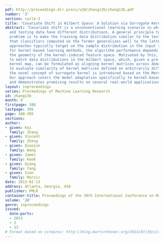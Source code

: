 ```yaml
---
pdf: http://proceedings.mlr.press/v28/zhang13b/zhang13b.pdf
number: '3'
section: cycle-3
title: 'Covariate Shift in Hilbert Space: A Solution via Sorrogate Kernels'
abstract: "Covariate shift is a unconventional learning scenario in which training
  and testing data have different distributions. A general principle to solve the
  problem is to make the training data distribution similar to the test one, such
  that classifiers computed on the former generalizes well to the latter. Current
  approaches typically target on the sample distribution in the input space, however,
  for kernel-based learning methods, the algorithm performance depends directly on
  the geometry of the kernel-induced feature space. Motivated by this, we propose
  to match data distributions in the Hilbert space, which, given a pre-defined empirical
  kernel map, can be formulated as aligning kernel matrices across domains. In particular,
  to evaluate similarity of kernel matrices defined on arbitrarily different samples,
  the novel concept of surrogate kernel is introduced based on the Mercer\x1As theorem.
  Our approach caters the model adaptation specifically to kernel-based learning mechanism,
  and demonstrates promising results on several real-world applications."
layout: inproceedings
series: Proceedings of Machine Learning Research
id: zhang13b
month: 0
firstpage: 388
lastpage: 395
page: 388-395
sections: 
author:
- given: Kai
  family: Zhang
- given: Vincent
  family: Zheng
- given: Qiaojun
  family: Wang
- given: James
  family: Kwok
- given: Qiang
  family: Yang
- given: Ivan
  family: Marsic
date: 2013-02-13
address: Atlanta, Georgia, USA
publisher: PMLR
container-title: Proceedings of the 30th International Conference on Machine Learning
volume: '28'
genre: inproceedings
issued:
  date-parts:
  - 2013
  - 2
  - 13
# Format based on citeproc: http://blog.martinfenner.org/2013/07/30/citeproc-yaml-for-bibliographies/
---
```

